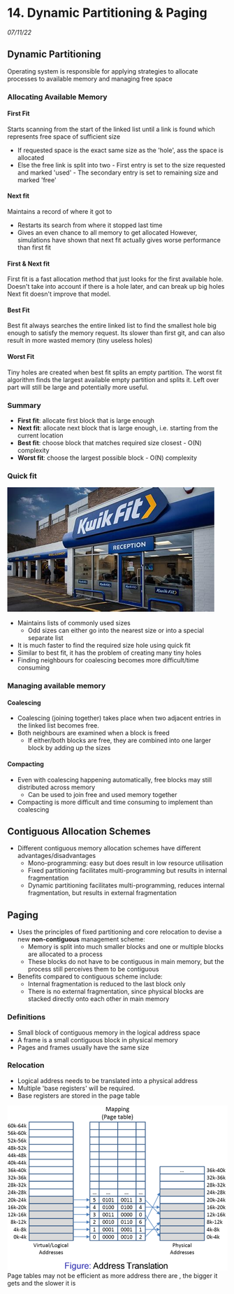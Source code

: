 # 14. Dynamic Partitioning & Paging
_07/11/22_

## Dynamic Partitioning
Operating system is responsible for applying strategies to allocate processes to available memory and managing free space
### Allocating Available Memory
#### First Fit
Starts scanning from the start of the linked list until a link is found which represents free space of sufficient size
- If requested space is the exact same size as the 'hole', ass the space is allocated
- Else the free link is split into two
		- First entry is set to the size requested and marked 'used'
		- The secondary entry is set to remaining size and marked 'free'

#### Next fit
Maintains a record of where it got to
- Restarts its search from where it stopped last time
- Gives an even chance to all memory to get allocated 
However, simulations have shown that next fit actually gives worse performance than first fit

#### First & Next fit
First fit is a fast allocation method that just looks for the first available hole. Doesn't take into account if there is a hole later, and can break up big holes
Next fit doesn't improve that model.
#### Best Fit
Best fit always searches the entire linked list to find the smallest hole big enough to satisfy the memory request. Its slower than first git, and can also result in more wasted memory (tiny useless holes)
#### Worst Fit
Tiny holes are created when best fit splits an empty partition. The worst fit algorithm finds the largest available empty partition and splits it. Left over part will still be large and potentially more useful. 

### Summary
- **First fit**: allocate first block that is large enough
- **Next fit**: allocate next block that is large enough, i.e. starting from the current location
- **Best fit**: choose block that matches required size closest - O(N) complexity
- **Worst fit**: choose the largest possible block - O(N) complexity 

### Quick fit
![](../_resources/20221107131907.png)
- Maintains lists of commonly used sizes
	- Odd sizes can either go into the nearest size or into a special separate list
- It is much faster to find the required size hole using quick fit
- Similar to best fit, it has the problem of creating many tiny holes
- Finding neighbours for coalescing becomes more difficult/time consuming 

### Managing available memory
#### Coalescing
- Coalescing (joining together) takes place when two adjacent entries in the linked list becomes free.
- Both neighbours are examined when a block is freed
	- If either/both blocks are free, they are combined into one larger block by adding up the sizes
#### Compacting
- Even with coalescing happening automatically, free blocks may still distributed across memory
	- Can be used to join free and used memory together 
- Compacting is more difficult and time consuming to implement than coalescing 

## Contiguous Allocation Schemes
- Different contiguous memory allocation schemes have different advantages/disadvantages
	- Mono-programming: easy but does result in low resource utilisation
	- Fixed partitioning facilitates multi-programming but results in internal fragmentation
	- Dynamic partitioning facilitates multi-programming, reduces internal fragmentation, but results in external fragmentation
## Paging
- Uses the principles of fixed partitioning and core relocation to devise a new **non-contiguous** management scheme:
	- Memory is split into much smaller blocks and one or multiple blocks are allocated to a process
	- These blocks do not have to be contiguous in main memory, but the process still perceives them to be contiguous
- Benefits compared to contiguous scheme include:
	- Internal fragmentation is reduced to the last block only
	- There is no external fragmentation, since physical blocks are stacked directly onto each other in main memory
### Definitions
- Small block of contiguous memory in the logical address space
- A frame is a small contiguous block in physical memory
- Pages and frames usually have the same size

### Relocation
- Logical address needs to be translated into a physical address
- Multiple 'base registers' will be required.
- Base registers are stored in the page table

 ![](../_resources/20221107151513.png)
Page tables may not be efficient as more address there are , the bigger it gets and the slower it is